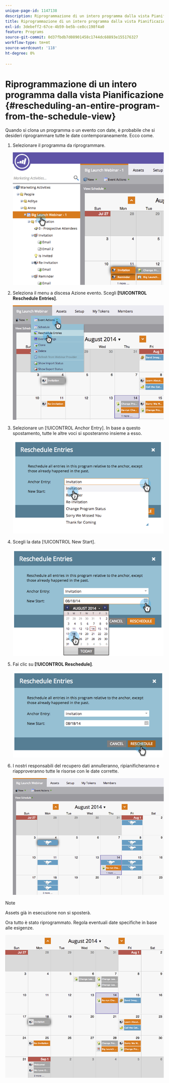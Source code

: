 ```yaml
---
unique-page-id: 1147138
description: Riprogrammazione di un intero programma dalla vista Pianificazione - Documenti Marketo - Documentazione del prodotto
title: Riprogrammazione di un intero programma dalla vista Pianificazione
exl-id: 3debeff2-67ce-4b59-be5b-ce8cc198f4a0
feature: Programs
source-git-commit: 0d37fbdb7d08901458c1744dc68893e155176327
workflow-type: tm+mt
source-wordcount: '118'
ht-degree: 0%

---
```


# Riprogrammazione di un intero programma dalla vista Pianificazione {#rescheduling-an-entire-program-from-the-schedule-view}

Quando si clona un programma o un evento con date, è probabile che si desideri riprogrammare tutte le date contemporaneamente. Ecco come.

1. Selezionare il programma da riprogrammare.

   ![](assets/image2014-9-23-15-3a15-3a18.png)

1. Seleziona il menu a discesa Azione evento. Scegli **[!UICONTROL Reschedule Entries]**.

   ![](assets/image2014-9-23-15-3a15-3a53.png)

1. Selezionare un [!UICONTROL Anchor Entry]. In base a questo spostamento, tutte le altre voci si sposteranno insieme a esso.

   ![](assets/image2014-9-23-15-3a18-3a23.png)

1. Scegli la data [!UICONTROL New Start].

   ![](assets/image2014-9-23-15-3a18-3a37.png)

1. Fai clic su **[!UICONTROL Reschedule]**.

   ![](assets/image2014-9-23-15-3a18-3a54.png)

1. I nostri responsabili del recupero dati annulleranno, ripianificheranno e riapproveranno tutte le risorse con le date corrette.

   ![](assets/image2014-9-23-15-3a19-3a1.png)

>[!NOTE]
>
>Assets già in esecuzione non si sposterà.

Ora tutto è stato riprogrammato. Regola eventuali date specifiche in base alle esigenze.

![](assets/image2014-9-23-15-3a19-3a58.png)
